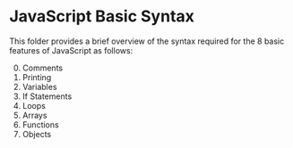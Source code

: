 # JavaScript Basic Syntax

This folder provides a brief overview of the syntax required for the 8 basic features of JavaScript as follows:

0. Comments
1. Printing
2. Variables
3. If Statements
4. Loops
5. Arrays
6. Functions
7. Objects
